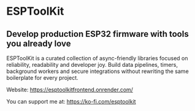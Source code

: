 # ESPToolKit
## Develop production ESP32 firmware with tools you already love

ESPToolKit is a curated collection of async-friendly libraries focused on reliability, readability and developer joy.
Build data pipelines, timers, background workers and secure integrations without rewriting the same boilerplate for every project.

Website: https://esptoolkitfrontend.onrender.com/

You can support me at: https://ko-fi.com/esptoolkit
